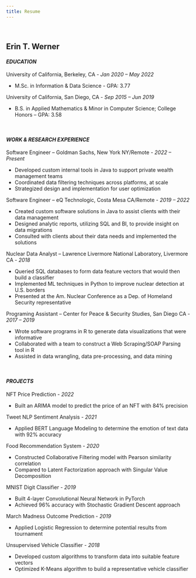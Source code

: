 ```yaml
---
title: Resume
---
```


<br />

## Erin T. Werner   <br />


#### *EDUCATION* <br />


University of California, Berkeley, CA - *Jan 2020 – May 2022*                   
* M.Sc. in Information & Data Science - GPA: 3.77


University of California, San Diego, CA - *Sep 2015 – Jun 2019*                    
* B.S. in Applied Mathematics & Minor in Computer Science; College Honors – GPA: 3.58 

<br />


#### *WORK & RESEARCH EXPERIENCE* <br />

Software Engineer – Goldman Sachs, New York NY/Remote - *2022 – Present*
* Developed custom internal tools in Java to support private wealth management teams
* Coordinated data filtering techniques across platforms, at scale
* Strategized design and implementation for user optimization

Software Engineer – eQ Technologic, Costa Mesa CA/Remote - *2019 – 2022*
* Created custom software solutions in Java to assist clients with their data management
* Designed analytic reports, utilizing SQL and BI, to provide insight on data migrations
* Consulted with clients about their data needs and implemented the solutions

Nuclear Data Analyst – Lawrence Livermore National Laboratory, Livermore CA - *2018*
* Queried SQL databases to form data feature vectors that would then build a classifier
* Implemented ML techniques in Python to improve nuclear detection at U.S. borders
* Presented at the Am. Nuclear Conference as a Dep. of Homeland Security representative

Programing Assistant – Center for Peace & Security Studies, San Diego CA - *2017 – 2019*
* Wrote software programs in R to generate data visualizations that were informative
* Collaborated with a team to construct a Web Scraping/SOAP Parsing tool in R
* Assisted in data wrangling, data pre-processing, and data mining  

<br />

#### *PROJECTS* <br />

NFT Price Prediction - *2022*
* Built an ARIMA model to predict the price of an NFT with 84% precision

Tweet NLP Sentiment Analysis - *2021*
* Applied BERT Language Modeling to determine the emotion of text data with 92% accuracy 

Food Recommendation System - *2020*
* Constructed Collaborative Filtering model with Pearson similarity correlation  
* Compared to Latent Factorization approach with Singular Value Decomposition   

MNIST Digit Classifier - *2019*
* Built 4-layer Convolutional Neural Network in PyTorch 
* Achieved 96% accuracy with Stochastic Gradient Descent approach   

March Madness Outcome Prediction - *2019*
* Applied Logistic Regression to determine potential results from tournament   

Unsupervised Vehicle Classifier - *2018*
* Developed custom algorithms to transform data into suitable feature vectors
* Optimized K-Means algorithm to build a representative vehicle classifier


